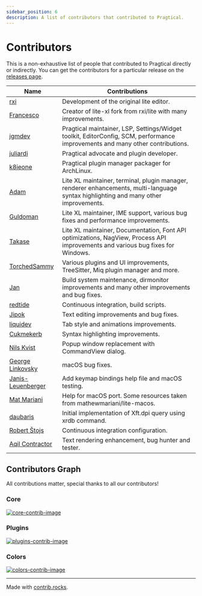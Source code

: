 ```yaml
---
sidebar_position: 6
description: A list of contributors that contributed to Pragtical.
---
```


# Contributors

This is a non-exhaustive list of people that contributed to Pragtical directly
or indirectly. You can get the contributors for a particular release on the
[releases page].

| Name                | Contributions
| ----                | -------------
| [rxi]               | Development of the original lite editor.
| [Francesco]         | Creator of lite-xl fork from rxi/lite with many improvements.
| [jgmdev]            | Pragtical maintainer, LSP, Settings/Widget toolkit, EditorConfig, SCM, performance improvements and many other contributions.
| [juliardi]          | Pragtical advocate and plugin developer.
| [k8ieone]           | Pragtical plugin manager packager for ArchLinux.
| [Adam]              | Lite XL maintainer, terminal, plugin manager, renderer enhancements, multi-language syntax highlighting and many other improvements.
| [Guldoman]          | Lite XL maintainer, IME support, various bug fixes and performance improvements.
| [Takase]            | Lite XL maintainer, Documentation, Font API optimizations, NagView, Process API improvements and various bug fixes for Windows.
| [TorchedSammy]      | Various plugins and UI improvements, TreeSitter, Miq plugin manager and more.
| [Jan]               | Build system maintenance, dirmonitor improvements and many other improvements and bug fixes.
| [redtide]           | Continuous integration, build scripts.
| [Jipok]             | Text editing improvements and bug fixes.
| [liquidev]          | Tab style and animations improvements.
| [Cukmekerb]         | Syntax highlighting improvements.
| [Nils Kvist]        | Popup window replacement with CommandView dialog.
| [George Linkovsky]  | macOS bug fixes.
| [Janis-Leuenberger] | Add keymap bindings help file and macOS testing.
| [Mat Mariani]       | Help for macOS port. Some resources taken from mathewmariani/lite-macos.
| [daubaris]          | Initial implementation of Xft.dpi query using xrdb command.
| [Robert Štojs]      | Continuous integration configuration.
| [Aqil Contractor]   | Text rendering enhancement, bug hunter and tester.

## Contributors Graph

All contributions matter, special thanks to all our contributors!

### Core
[![core-contrib-image]][core-contrib]

### Plugins
[![plugins-contrib-image]][plugins-contrib]

### Colors
[![colors-contrib-image]][colors-contrib]

---

Made with [contrib.rocks](https://contrib.rocks).


[core-contrib]:       https://github.com/pragtical/pragtical/graphs/contributors
[core-contrib-image]: https://contrib.rocks/image?repo=pragtical/pragtical
[plugins-contrib]:       https://github.com/pragtical/plugins/graphs/contributors
[plugins-contrib-image]: https://contrib.rocks/image?repo=pragtical/plugins
[colors-contrib]:       https://github.com/pragtical/colors/graphs/contributors
[colors-contrib-image]: https://contrib.rocks/image?repo=pragtical/colors
[releases page]:      https://github.com/pragtical/pragtical/releases
[rxi]:                https://github.com/rxi
[Francesco]:          https://github.com/franko
[jgmdev]:             https://github.com/jgmdev
[juliardi]:           https://github.com/juliardi
[k8ieone]:            https://github.com/k8ieone
[Adam]:               https://github.com/adamharrison
[Guldoman]:           https://github.com/guldoman
[Takase]:             https://github.com/takase1121
[TorchedSammy]:       https://github.com/TorchedSammy
[Jan]:                https://github.com/Jan200101
[redtide]:            https://github.com/redtide
[Jipok]:              https://github.com/Jipok
[liquidev]:           https://github.com/liquidev
[Cukmekerb]:          https://github.com/vincens2005
[Nils Kvist]:         https://github.com/budRich
[George Linkovsky]:   https://github.com/Timofffee
[Janis-Leuenberger]:  https://github.com/Janis-Leuenberger
[Mat Mariani]:        https://github.com/mathewmariani
[daubaris]:           https://github.com/daubaris
[Robert Štojs]:       https://github.com/netrobert
[Aqil Contractor]:    https://github.com/AqilCont
